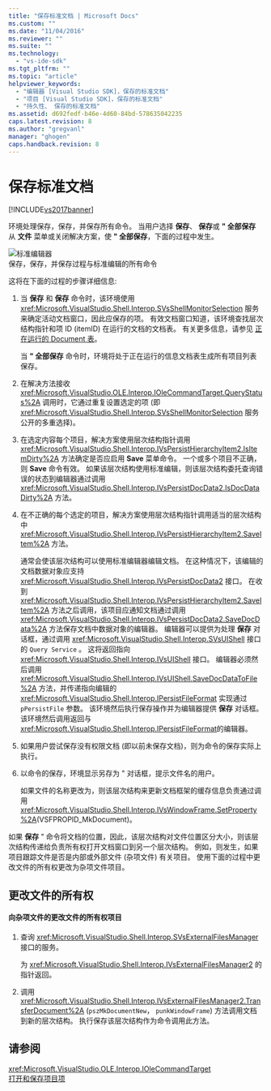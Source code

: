 ```yaml
---
title: "保存标准文档 | Microsoft Docs"
ms.custom: ""
ms.date: "11/04/2016"
ms.reviewer: ""
ms.suite: ""
ms.technology: 
  - "vs-ide-sdk"
ms.tgt_pltfrm: ""
ms.topic: "article"
helpviewer_keywords: 
  - "编辑器 [Visual Studio SDK]，保存的标准文档"
  - "项目 [Visual Studio SDK]，保存的标准文档"
  - "持久性、 保存的标准文档"
ms.assetid: d692fedf-b46e-4d60-84bd-578635042235
caps.latest.revision: 8
ms.author: "gregvanl"
manager: "ghogen"
caps.handback.revision: 8
---
```

# 保存标准文档
[!INCLUDE[vs2017banner](../../code-quality/includes/vs2017banner.md)]

环境处理保存，保存，并保存所有命令。  当用户选择 **保存**、 **保存**或 **" 全部保存** 从 **文件** 菜单或关闭解决方案，使 **" 全部保存**，下面的过程中发生。  
  
 ![标准编辑器](../../extensibility/internals/media/public.png "Public")  
保存，保存，并保存过程与标准编辑的所有命令  
  
 这将在下面的过程的步骤详细信息:  
  
1.  当 **保存** 和 **保存** 命令时，该环境使用 <xref:Microsoft.VisualStudio.Shell.Interop.SVsShellMonitorSelection> 服务来确定活动文档窗口，因此应保存的项。  有效文档窗口知道，该环境查找层次结构指针和项 ID \(itemID\) 在运行的文档的文档表。  有关更多信息，请参见 [正在运行的 Document 表](../../extensibility/internals/running-document-table.md)。  
  
     当 **" 全部保存** 命令时，环境将处于正在运行的信息文档表生成所有项目列表保存。  
  
2.  在解决方法接收 <xref:Microsoft.VisualStudio.OLE.Interop.IOleCommandTarget.QueryStatus%2A> 调用时，它通过重复设置选定的项 \(即 <xref:Microsoft.VisualStudio.Shell.Interop.SVsShellMonitorSelection> 服务公开的多重选择\)。  
  
3.  在选定内容每个项目，解决方案使用层次结构指针调用 <xref:Microsoft.VisualStudio.Shell.Interop.IVsPersistHierarchyItem2.IsItemDirty%2A> 方法确定是否应启用 **Save** 菜单命令。  一个或多个项目不正确，则 **Save** 命令有效。  如果该层次结构使用标准编辑，则该层次结构委托查询错误的状态到编辑器通过调用 <xref:Microsoft.VisualStudio.Shell.Interop.IVsPersistDocData2.IsDocDataDirty%2A> 方法。  
  
4.  在不正确的每个选定的项目，解决方案使用层次结构指针调用适当的层次结构中 <xref:Microsoft.VisualStudio.Shell.Interop.IVsPersistHierarchyItem2.SaveItem%2A> 方法。  
  
     通常会使该层次结构可以使用标准编辑器编辑文档。  在这种情况下，该编辑的文档数据对象应支持 <xref:Microsoft.VisualStudio.Shell.Interop.IVsPersistDocData2> 接口。  在收到 <xref:Microsoft.VisualStudio.Shell.Interop.IVsPersistHierarchyItem2.SaveItem%2A> 方法之后调用，该项目应通知文档通过调用 <xref:Microsoft.VisualStudio.Shell.Interop.IVsPersistDocData2.SaveDocData%2A> 方法保存文档中数据对象的编辑器。  编辑器可以提供为处理 **保存** 对话框，通过调用 <xref:Microsoft.VisualStudio.Shell.Interop.SVsUIShell> 接口的 `Query Service` 。  这将返回指向 <xref:Microsoft.VisualStudio.Shell.Interop.IVsUIShell> 接口。  编辑器必须然后调用 <xref:Microsoft.VisualStudio.Shell.Interop.IVsUIShell.SaveDocDataToFile%2A> 方法，并传递指向编辑的 <xref:Microsoft.VisualStudio.Shell.Interop.IPersistFileFormat> 实现通过 `pPersistFile` 参数。  该环境然后执行保存操作并为编辑器提供 **保存** 对话框。  该环境然后调用返回与 <xref:Microsoft.VisualStudio.Shell.Interop.IPersistFileFormat>的编辑器。  
  
5.  如果用户尝试保存没有权限文档 \(即以前未保存文档\)，则为命令的保存实际上执行。  
  
6.  以命令的保存，环境显示另存为 " 对话框，提示文件名的用户。  
  
     如果文件的名称更改为，则该层次结构来更新文档框架的缓存信息负责通过调用 <xref:Microsoft.VisualStudio.Shell.Interop.IVsWindowFrame.SetProperty%2A>\(VSFPROPID\_MkDocument\)。  
  
 如果 **保存** " 命令将文档的位置，因此，该层次结构对文件位置区分大小，则该层次结构传递给负责所有权打开文档窗口到另一个层次结构。  例如，则发生，如果项目跟踪文件是否是内部或外部文件 \(杂项文件\) 有关项目。  使用下面的过程中更改文件的所有权更改为杂项文件项目。  
  
## 更改文件的所有权  
  
#### 向杂项文件的更改文件的所有权项目  
  
1.  查询 <xref:Microsoft.VisualStudio.Shell.Interop.SVsExternalFilesManager> 接口的服务。  
  
     为 <xref:Microsoft.VisualStudio.Shell.Interop.IVsExternalFilesManager2> 的指针返回。  
  
2.  调用 <xref:Microsoft.VisualStudio.Shell.Interop.IVsExternalFilesManager2.TransferDocument%2A> \(`pszMkDocumentNew`， `punkWindowFrame`\) 方法调用文档到新的层次结构。  执行保存该层次结构作为命令调用此方法。  
  
## 请参阅  
 <xref:Microsoft.VisualStudio.OLE.Interop.IOleCommandTarget>   
 [打开和保存项目项](../../extensibility/internals/opening-and-saving-project-items.md)